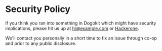# Security Policy

If you think you ran into something in Dogokit which might have security
implications, please hit us up at <hi@example.com> or
[Hackerone](https://hackerone.com/example).

We'll contact you personally in a short time to fix an issue through co-op and
prior to any public disclosure.
